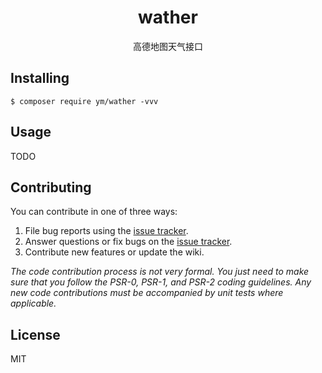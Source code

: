 <h1 align="center"> wather </h1>

<p align="center"> 高德地图天气接口</p>


## Installing

```shell
$ composer require ym/wather -vvv
```

## Usage

TODO

## Contributing

You can contribute in one of three ways:

1. File bug reports using the [issue tracker](https://github.com/ym/wather/issues).
2. Answer questions or fix bugs on the [issue tracker](https://github.com/ym/wather/issues).
3. Contribute new features or update the wiki.

_The code contribution process is not very formal. You just need to make sure that you follow the PSR-0, PSR-1, and PSR-2 coding guidelines. Any new code contributions must be accompanied by unit tests where applicable._

## License

MIT
